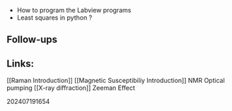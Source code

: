 - How to program the Labview programs
- Least squares in python ?





## Follow-ups


## Links: 
[[Raman Introduction]]
[[Magnetic Susceptibiliy Introduction]]
NMR
Optical pumping
[[X-ray diffraction]]
Zeeman Effect



202407191654
